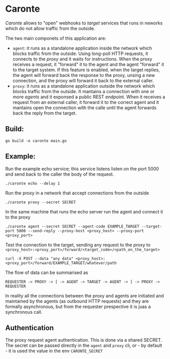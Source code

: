 Caronte
===

*Caronte* allows to "open" webhooks to _target_ services that runs in neworks which do not allow traffic from the outside.

The two main componets of this application are:
- `agent`: it runs as a standalone application inside the network which blocks traffic from the outside. Using long-poll HTTP requests, it connects to the *proxy* and it waits for instructions. When the proxy receives a request, it "forward" it to the agent and the agent "forward" it to the target system. If this feature is enabled, when the target replies, the agent will forward back the response to the proxy, unsing a new connection, and the proxy will forward it back to the external caller.
- `proxy`: it runs as a standalone application outside the network which blocks traffic from the outside. It mantains a connection with one or more *agents* and it exponsed a public REST endpoint. When it receives a request from an external caller, it forward it to the correct agent and it mantains open the connection with the calle until the agent forwards back the reply from the target.

Build:
---

```
go build -o caronte main.go
```

Example:
---

Run the example echo service; this service listens listen on the port 5000 and send back to the caller the body of the request.

```
./caronte echo --delay 1
```

Run the proxy in a network that accept connections from the outside
```
./caronte proxy --secret SECRET
```

In the same machine that runs the echo server run the agent and connect it to the proxy

```
./caronte agent --secret SECRET --agent-code EXAMPLE_TARGET --target-port 5000 --send-reply --proxy-host <proxy_host> --proxy-port <proxy_port>
```

Test the connection to the target, sending any request to the proxy to `<proxy_host>:<proxy_port>/forward/<target_code>/<path_on_the_target>`

```
curl -X POST --data "any data" <proxy_host>:<proxy_port>/forward/EXAMPLE_TARGET/whatever/path
```

The flow of data can be summarised as

```
REQUESTER -> PROXY -> [ -> AGENT -> TARGET -> AGENT -> ] -> PROXY -> REQUESTER
```

In reality all the connections between the proxy and agents are initiated and maintained by the agents (as outbound HTTP requests) and they are formally asynchronous, but from the requester prespective it is juas a synchronous call.


Authentication
---

The proxy request agent authentication. This is done via a shared SECRET. The secret can be passed directly in the `agent` and `proxy` cli, or - by default - it is used the value in the env `CARONTE_SECRET`